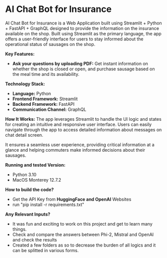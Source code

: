 
# AI Chat Bot for Insurance

AI Chat Bot for Insurance is a Web Application built using Streamlit + Python + FastAPI + GraphQL designed to provide the information on the insurance available on the shop. Built using Streamlit as the primary language, the app offers a user-friendly interface for users to stay informed about the operational status of sausages on the shop.

**Key Features:**

-   **Ask your questions by uploading PDF:** Get instant information on whether the shop is closed or open, and purchase sausage based on the meal time and its availability.

**Technology Stack:**

-   **Language:** Python
-   **Frontend Framework:** Streamlit
- **Backend Framework:** FastAPI
- **Communication Channel:** GraphQL


**How It Works:** 
The app leverages Streamlit to handle the UI logic and states for creating an intuitive and responsive user interface. Users can easily navigate through the app to access detailed information about messages on chat detail screen.

It ensures a seamless user experience, providing critical information at a glance and helping commuters make informed decisions about their sausages.

**Running and tested Version:**
 - Python 3.10
 - MacOS Monterey 12.7.2

**How to build the code?**
 - Get the API Key from **HuggingFace and OpenAI** Websites
 - run "pip install -r requirements.txt"

**Any Relevant Inputs?**
 - It was fun and exciting to work on this project and get to learn many things.
 - Check and compare the answers between Phi-2, Mistral and OpenAI and check the results
 - Created a few folders as so to decrease the burden of all logics and it can be splitted in various forms.


   
